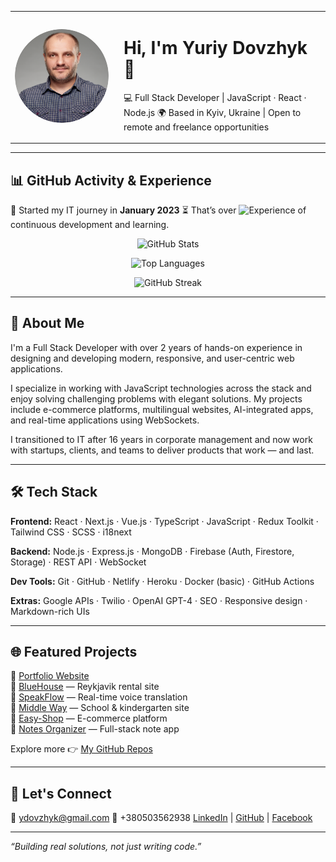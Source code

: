 <table>
  <tr>
    <td width="160">
      <img src="https://github.com/ydovzhyk/ydovzhyk/blob/main/assets/image/YD.png" width="150" alt="Yuriy Dovzhyk" style="border-radius: 50%;" />
    </td>
    <td>
      <h1>Hi, I'm Yuriy Dovzhyk 👋</h1>
      <p>
        💻 Full Stack Developer | JavaScript · React · Node.js
        🌍 Based in Kyiv, Ukraine | Open to remote and freelance opportunities
      </p>
    </td>
  </tr>
</table>

---

## 📊 GitHub Activity & Experience

🧠 Started my IT journey in **January 2023**
⏳ That’s over ![Experience](https://img.shields.io/badge/Experience-2.4%20years-blue) of continuous development and learning.

<p align="center">
  <img src="https://github-readme-stats.vercel.app/api?username=ydovzhyk&show_icons=true&theme=tokyonight" alt="GitHub Stats" />
</p>

<p align="center">
  <img src="https://github-readme-stats.vercel.app/api/top-langs/?username=ydovzhyk&layout=compact&theme=tokyonight" alt="Top Languages" />
</p>

<p align="center">
  <img src="https://streak-stats.demolab.com?user=ydovzhyk&theme=tokyonight&hide_border=true" alt="GitHub Streak" />
</p>

---

## 🚀 About Me

I'm a Full Stack Developer with over 2 years of hands-on experience in designing and developing modern, responsive, and user-centric web applications.

I specialize in working with JavaScript technologies across the stack and enjoy solving challenging problems with elegant solutions. My projects include e-commerce platforms, multilingual websites, AI-integrated apps, and real-time applications using WebSockets.

I transitioned to IT after 16 years in corporate management and now work with startups, clients, and teams to deliver products that work — and last.

---

## 🛠️ Tech Stack

**Frontend:**
React · Next.js · Vue.js · TypeScript · JavaScript · Redux Toolkit · Tailwind CSS · SCSS · i18next

**Backend:**
Node.js · Express.js · MongoDB · Firebase (Auth, Firestore, Storage) · REST API · WebSocket

**Dev Tools:**
Git · GitHub · Netlify · Heroku · Docker (basic) · GitHub Actions

**Extras:**
Google APIs · Twilio · OpenAI GPT-4 · SEO · Responsive design · Markdown-rich UIs

---

## 🌐 Featured Projects

🔹 [Portfolio Website](https://ydovzhyk.com)<br>
🔹 [BlueHouse](https://bluehouse-bb.netlify.app) — Reykjavik rental site<br>
🔹 [SpeakFlow](https://speakflow.netlify.app) — Real-time voice translation<br>
🔹 [Middle Way](https://middleway.in.ua) — School & kindergarten site<br>
🔹 [Easy-Shop](https://easy-shop-team.netlify.app) — E-commerce platform<br>
🔹 [Notes Organizer](https://notes-organiser-yd.netlify.app) — Full-stack note app<br>

Explore more 👉 [My GitHub Repos](https://github.com/ydovzhyk?tab=repositories)

---

## 🤝 Let's Connect

📧 ydovzhyk@gmail.com
📱 +380503562938
[LinkedIn](https://www.linkedin.com/in/yuriy-dovzhyk/) | [GitHub](https://github.com/ydovzhyk) | [Facebook](https://www.facebook.com/ydovzhyk/)

---

_“Building real solutions, not just writing code.”_
